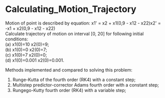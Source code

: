 # Calculating_Motion_Trajectory


Motion of point is described by equation: x1' = x2 + x1(0,9 - x12 - x22)x2' = -x1 + x2(0,9 - x12 - x22)\
Calculate trajectory of motion on interval [0, 20] for following initial conditions: \
(a) x1(0)=10 x2(0)=9;\
(b) x1(0)=0 x2(0)=7;\
(c) x1(0)=7 x2(0)=0;\
(d) x1(0)=0.001 x2(0)=0.001.


Methods implemented and compared to solving this problem:
1. Runge-Kutta of the fourth order (RK4) with a constant step;
2. Multistep predictor-corrector Adams fourth order with a constant step;
3. Rungego-Kutty fourth order (RK4) with a variable step;


